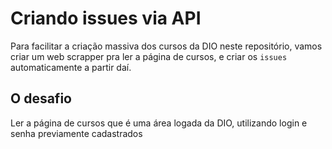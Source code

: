 # Criando issues via API 

Para facilitar a criação massiva dos cursos da DIO neste repositório, vamos criar um web scrapper pra ler a página de
cursos, e criar os `issues` automaticamente a partir daí.

## O desafio
Ler a página de cursos que é uma área logada da DIO, utilizando login e senha previamente cadastrados
 
